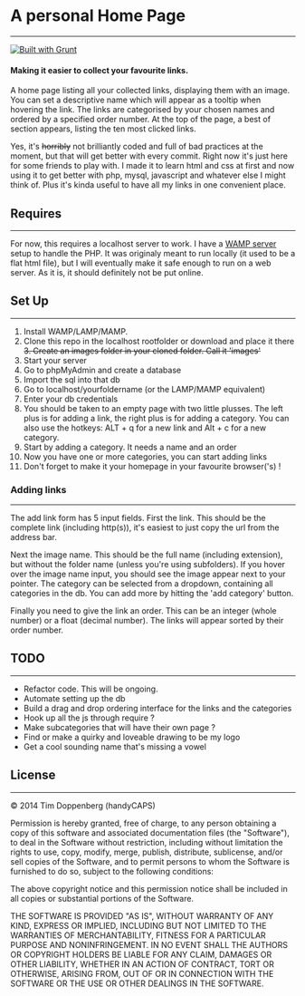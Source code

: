 # A personal Home Page
----------------------
[![Built with Grunt](https://cdn.gruntjs.com/builtwith.png)](http://gruntjs.com/)

#### Making it easier to collect your favourite links.

A home page listing all your collected links, displaying them with an image. You can set a descriptive name which will appear as a tooltip when hovering the link. The links are categorised by your chosen names and ordered by a specified order number. At the top of the page, a best of section appears, listing the ten most clicked links.

Yes, it's ~~horribly~~ not brilliantly coded and full of bad practices at the moment, but that will get better with every commit. Right now it's just here for some friends to play with. I made it to learn html and css at first and now using it to get better with php, mysql, javascript and whatever else I might think of. Plus it's kinda useful to have all my links in one convenient place.

## Requires
-----------

For now, this requires a localhost server to work. I have a [WAMP server](http://www.wampserver.com/en/) setup to handle the PHP. It was originaly meant to run locally (it used to be a flat html file), but I will eventually make it safe enough to run on a web server. As it is, it should definitely not be put online.


## Set Up
---------

1. Install WAMP/LAMP/MAMP.
2. Clone this repo in the localhost rootfolder or download and place it there
~~3. Create an images folder in your cloned folder. Call it 'images'~~
4. Start your server
5. Go to phpMyAdmin and create a database
6. Import the sql into that db
7. Go to localhost/yourfoldername (or the LAMP/MAMP equivalent)
8. Enter your db credentials
9. You should be taken to an empty page with two little plusses. The left plus is for adding a link, the right plus is for adding a category. You can also use the hotkeys: ALT + q for a new link and Alt + c for a new category.
10. Start by adding a category. It needs a name and an order
11. Now you have one or more categories, you can start adding links
12. Don't forget to make it your homepage in your favourite browser('s) !

### Adding links
---------------

The add link form has 5 input fields. First the link. This should be the complete link (including http(s)), it's easiest to just copy the url from the address bar.

Next the image name. This should be the full name (including extension), but without the folder name (unless you're using subfolders). If you hover over the image name input, you should see the image appear next to your pointer. The category can be selected from a dropdown, containing all categories in the db. You can add more by hitting the 'add category' button.

Finally you need to give the link an order. This can be an integer (whole number) or a float (decimal number). The links will appear sorted by their order number.


## TODO
-------

- Refactor code. This will be ongoing.
- Automate setting up the db
- Build a drag and drop ordering interface for the links and the categories
- Hook up all the js through require ?
- Make subcategories that will have their own page ?
- Find or make a quirky and loveable drawing to be my logo
- Get a cool sounding name that's missing a vowel

## License
----------

&copy; 2014 Tim Doppenberg (handyCAPS)

Permission is hereby granted, free of charge, to any person obtaining a copy of this software and associated documentation files (the "Software"), to deal in the Software without restriction, including without limitation the rights to use, copy, modify, merge, publish, distribute, sublicense, and/or sell copies of the Software, and to permit persons to whom the Software is furnished to do so, subject to the following conditions:

The above copyright notice and this permission notice shall be included in all copies or substantial portions of the Software.

THE SOFTWARE IS PROVIDED "AS IS", WITHOUT WARRANTY OF ANY KIND, EXPRESS OR IMPLIED, INCLUDING BUT NOT LIMITED TO THE WARRANTIES OF MERCHANTABILITY, FITNESS FOR A PARTICULAR PURPOSE AND NONINFRINGEMENT. IN NO EVENT SHALL THE AUTHORS OR COPYRIGHT HOLDERS BE LIABLE FOR ANY CLAIM, DAMAGES OR OTHER LIABILITY, WHETHER IN AN ACTION OF CONTRACT, TORT OR OTHERWISE, ARISING FROM, OUT OF OR IN CONNECTION WITH THE SOFTWARE OR THE USE OR OTHER DEALINGS IN THE SOFTWARE.